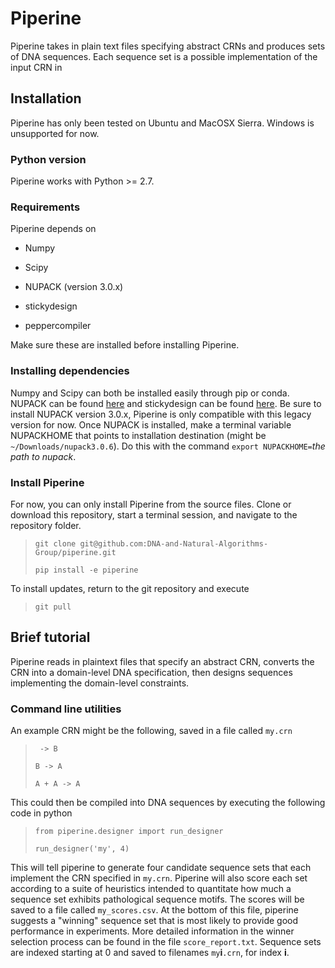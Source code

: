 # Piperine
Piperine takes in plain text files specifying abstract CRNs and produces sets of DNA sequences.
Each sequence set is a possible implementation of the input CRN in

## Installation
Piperine has only been tested on Ubuntu and MacOSX Sierra.
Windows is unsupported for now.

### Python version
Piperine works with Python >= 2.7.

### Requirements
Piperine depends on

* Numpy

* Scipy

* NUPACK (version 3.0.x)

* stickydesign

* peppercompiler

Make sure these are installed before installing Piperine.

### Installing dependencies
Numpy and Scipy can both be installed easily through pip or conda.
NUPACK can be found [here](http://www.nupack.org/) and stickydesign can be found [here](https://github.com/DNA-and-Natural-Algorithms-Group/stickydesign).
Be sure to install NUPACK version 3.0.x, Piperine is only compatible with this legacy version for now.
Once NUPACK is installed, make a terminal variable NUPACKHOME that points to installation destination (might be `~/Downloads/nupack3.0.6`). Do this with the command `export NUPACKHOME=`_the path to nupack_.

### Install Piperine
For now, you can only install Piperine from the source files.
Clone or download this repository, start a terminal session, and navigate to the repository folder.

> `git clone git@github.com:DNA-and-Natural-Algorithms-Group/piperine.git`
>
> `pip install -e piperine`

To install updates, return to the git repository and execute

> `git pull`

## Brief tutorial
Piperine reads in plaintext files that specify an abstract CRN, converts the CRN into a domain-level DNA specification, then designs sequences implementing the domain-level constraints.

### Command line utilities
An example CRN might be the following, saved in a file called `my.crn`

> ` -> B`
>
> `B -> A`
>
> `A + A -> A`

This could then be compiled into DNA sequences by executing the following code in python

> `from piperine.designer import run_designer`
>
> `run_designer('my', 4)`

This will tell piperine to generate four candidate sequence sets that each implement the CRN specified in `my.crn`. Piperine will also score each set according to a suite of heuristics intended to quantitate how much a sequence set exhibits pathological sequence motifs. The scores will be saved to a file called `my_scores.csv`. At the bottom of this file, piperine suggests a "winning" sequence set that is most likely to provide good performance in experiments. More detailed information in the winner selection process can be found in the file `score_report.txt`. Sequence sets are indexed starting at 0 and saved to filenames `my`__i__`.crn`, for index __i__.
